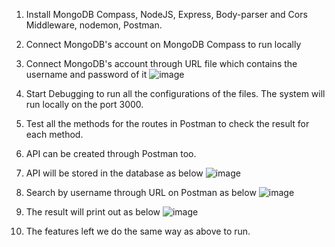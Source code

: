 1. Install MongoDB Compass, NodeJS, Express, Body-parser and Cors Middleware, nodemon, Postman.
2. Connect MongoDB's account on MongoDB Compass to run locally
3. Connect MongoDB's account through URL file which contains the username and password of it
![image](https://user-images.githubusercontent.com/101954600/190976951-1cfad7b8-083f-48d1-8831-baf9d442cf00.png)

3. Start Debugging to run all the configurations of the files. The system will run locally on the port 3000.
4. Test all the methods for the routes in Postman to check the result for each method.
5. API can be created through Postman too.
6. API will be stored in the database as below 
![image](https://user-images.githubusercontent.com/101954600/190978025-1f6fd164-0aa4-43ac-8e9b-166a57e61725.png)

7. Search by username through URL on Postman as below
![image](https://user-images.githubusercontent.com/101954600/190978427-3eade23a-e1d2-4e0e-9a41-fa9000f4cccb.png)

8. The result will print out as below
![image](https://user-images.githubusercontent.com/101954600/190978658-28f502b9-1614-4203-b707-89178567545f.png)

9. The features left we do the same way as above to run.
